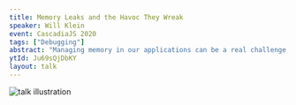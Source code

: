 ```yaml
---
title: Memory Leaks and the Havoc They Wreak
speaker: Will Klein
event: CascadiaJS 2020
tags: ["Debugging"]
abstract: "Managing memory in our applications can be a real challenge, unless we use JavaScript, which does it for us. Then it can be an absolute mystery! Let's discover how memory leaks can happen to us, and explore how memory management and garbage collection really work."
ytId: Ju69sQjDbKY
layout: talk
---
```

![talk illustration](https://2020.cascadiajs.com/images/speakers/will-klein-illustration.png)